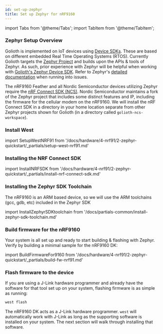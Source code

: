 ```yaml
---
id: set-up-zephyr
title: Set up Zephyr for nRF9160
---
```


import Tabs from '@theme/Tabs';
import TabItem from '@theme/TabItem';

### Zephyr Setup Overview

Golioth is implemented on IoT devices using [Device SDKs](/firmware). These are based on different embedded Real Time Operating Systems (RTOS). Currently Golioth targets the [Zephyr Project](https://www.zephyrproject.org/) and builds upon the APIs & tools of Zephyr. As such, prior experience with Zephyr will be helpful when working with [Golioth's Zephyr Device SDK](https://github.com/golioth/golioth-zephyr-sdk). Refer to Zephyr's [detailed documentation](https://docs.zephyrproject.org/) when running into issues.

The nRF9160 Feather and all Nordic Semiconductor devices utilizing Zephyr require the [nRF Connect SDK (NCS)](https://www.nordicsemi.com/Products/Development-software/nRF-Connect-SDK). Nordic Semiconductor maintains a fork of the Zephyr project that includes some distinct features and IP, including the firmware for the cellular modem on the nRF9160. We will install the nRF Connect SDK in a directory in your home location separate from other Zephyr projects shown for Golioth (in a directory called `golioth-ncs-workspace`).

### Install West

import SetupWestNRF91 from '/docs/hardware/4-nrf91/2-zephyr-quickstart/\_partials/setup-west-nrf91.md'

<SetupWestNRF91/>

### Installing the NRF Connect SDK

import InstallNRFSDK from '/docs/hardware/4-nrf91/2-zephyr-quickstart/\_partials/install-nrf-connect-sdk.md'

<InstallNRFSDK/>

### Installing the Zephyr SDK Toolchain

The nRF9160 is an ARM based device, so we will use the ARM toolchains (gcc, gdb, etc) included in the Zephyr SDK

import InstallZephyrSDKtoolchain from '/docs/partials-common/install-zephyr-sdk-toolchain.md'

<InstallZephyrSDKtoolchain/>

### Build firmware for the nRF9160

Your system is all set up and ready to start building & flashing with Zephyr. Verify by building a minimal sample for the nRF9160 DK:

import BuildFirmwareFor9160 from '/docs/hardware/4-nrf91/2-zephyr-quickstart/\_partials/build-fw-nrf91.md'

<BuildFirmwareFor9160/>

### Flash firmware to the device

If you are using a J-Link hardware programmer and already have the software for that tool set up on your system, flashing firmware is as simple as running:

```bash
west flash
```

The nRF9160 DK acts as a J-Link hardware programmer. `west` will automatically work with J-Link as long as the supporting software is installed on your system. The next section will walk through installing that software.
